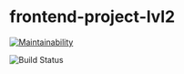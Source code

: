 # frontend-project-lvl2

[![Maintainability](https://api.codeclimate.com/v1/badges/b6c4a297ef4ad3b91629/maintainability)](https://codeclimate.com/github/Vanger-Li/frontend-project-lvl2/maintainability)

![Build Status](https://github.com/Vanger-Li/frontend-project-lvl2/workflows/Node.js%20CI/badge.svg)